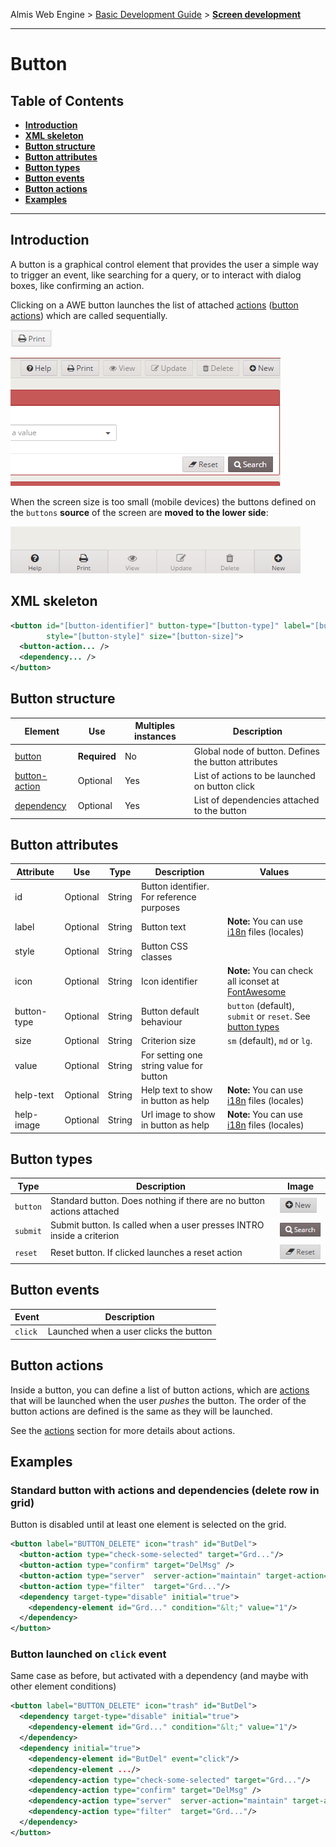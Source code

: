 Almis Web Engine > [Basic Development Guide](basic-developer-guide.md) > **[Screen development](basic-screen-development.md)**

---

# **Button**

## Table of Contents

* **[Introduction](#introduction)**
* **[XML skeleton](#xml-skeleton)**
* **[Button structure](#button-structure)**
* **[Button attributes](#button-attributes)**
* **[Button types](#button-types)**
* **[Button events](#button-events)**
* **[Button actions](#button-actions)**
* **[Examples](#examples)**

---

## Introduction

A button is a graphical control element that provides the user a simple way to trigger an event, like searching for a query, or to interact with dialog boxes, like confirming an action.

Clicking on a AWE button launches the list of attached [actions](actions.md) ([button actions](#button-actions)) which are called sequentially.

![Boton](images/Boton.png)

![Botones](images/Botones.png)


When the screen size is too small (mobile devices) the buttons defined on the `buttons` **source** of the screen are **moved to the lower side**:

![Botones_movil](images/Botones_movil.png)

## XML skeleton

```xml 
<button id="[button-identifier]" button-type="[button-type]" label="[button-label]" icon="[button-icon]" 
        style="[button-style]" size="[button-size]">
  <button-action... />
  <dependency... />
</button>
```

## Button structure

| Element     | Use      | Multiples instances    | Description                                        |
| ----------- | ---------|------------------------|----------------------------------------------------|
| [button](#button-attributes) | **Required** | No | Global node of button. Defines the button attributes |
| [button-action](#button-actions) | Optional | Yes | List of actions to be launched on button click |
| [dependency](dependencies.md) | Optional | Yes | List of dependencies attached to the button |

## Button attributes

| Attribute   | Use      | Type      |  Description                    |   Values                                           |
| ----------- | ---------|-----------|---------------------------------|----------------------------------------------------|
| id          | Optional | String    | Button identifier. For reference purposes |                                          |
| label       | Optional | String    | Button text                     | **Note:** You can use [i18n](i18n-internationalization.md) files (locales)          |
| style       | Optional | String    | Button CSS classes              |                                                    |
| icon        | Optional | String    | Icon identifier                 | **Note:** You can check all iconset at [FontAwesome](http://fontawesome.io/icons/) |
| button-type | Optional | String    | Button default behaviour        | `button` (default), `submit` or `reset`. See [button types](#button-types) |
| size        | Optional     | String    | Criterion size              | `sm` (default), `md` or `lg`.                      |
| value | Optional     | String    | For setting one string value for button |  |
| help-text | Optional     | String | Help text to show in button as help | **Note:** You can use [i18n](i18n-internationalization.md) files (locales)          |
| help-image | Optional     | String | Url image to show in button as help | **Note:** You can use [i18n](i18n-internationalization.md) files (locales)|

## Button types

| Type   | Description                   |   Image                                                                    |
| ------ | ----------------------------- | -------------------------------------------------------------------------- |
|`button`| Standard button. Does nothing if there are no button actions attached | ![Button](images/Button.png)       |
|`submit`| Submit button. Is called when a user presses INTRO inside a criterion | ![Submit](images/Submit.png)       |
|`reset` | Reset button. If clicked launches a reset action | ![Reset](images/Reset.png)         |

## Button events

| Event   | Description                                                                  |
| ------- | ---------------------------------------------------------------------------- |
| `click` | Launched when a user clicks the button                                       |

## Button actions

Inside a button, you can define a list of button actions, which are [actions](actions.md) that will be launched when the user *pushes* the button. The order of the button actions are defined is the same as they will be launched.

See the [actions](actions.md) section for more details about actions.

## Examples

### Standard button with actions and dependencies (delete row in grid)

Button is disabled until at least one element is selected on the grid.

```xml 
<button label="BUTTON_DELETE" icon="trash" id="ButDel">
  <button-action type="check-some-selected" target="Grd..."/>
  <button-action type="confirm" target="DelMsg" />
  <button-action type="server"  server-action="maintain" target-action="...Del"/>
  <button-action type="filter"  target="Grd..."/>
  <dependency target-type="disable" initial="true">
    <dependency-element id="Grd..." condition="&lt;" value="1"/>
  </dependency>
</button>
```

### Button launched on `click` event

Same case as before, but activated with a dependency (and maybe with other element conditions)

```xml 
<button label="BUTTON_DELETE" icon="trash" id="ButDel">
  <dependency target-type="disable" initial="true">
    <dependency-element id="Grd..." condition="&lt;" value="1"/>
  </dependency>
  <dependency initial="true">
    <dependency-element id="ButDel" event="click"/>
    <dependency-element .../>
    <dependency-action type="check-some-selected" target="Grd..."/>
    <dependency-action type="confirm" target="DelMsg" />
    <dependency-action type="server"  server-action="maintain" target-action="...Del"/>
    <dependency-action type="filter"  target="Grd..."/>
  </dependency>
</button>
```
